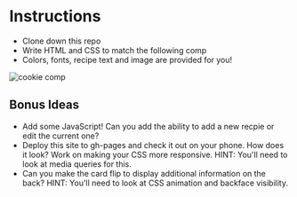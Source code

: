 # Instructions

- Clone down this repo 
- Write HTML and CSS to match the following comp
- Colors, fonts, recipe text and image are provided for you!

![cookie comp](https://github.com/turingschool-examples/cookie-comp/blob/main/images/cookieComp.png)

## Bonus Ideas
- Add some JavaScript! Can you add the ability to add a new recpie or edit the current one? 
- Deploy this site to gh-pages and check it out on your phone. How does it look? Work on making your CSS more responsive. HINT: You'll need to look at media queries for this. 
- Can you make the card flip to display additional information on the back? HINT: You'll need to look at CSS animation and backface visibility. 
